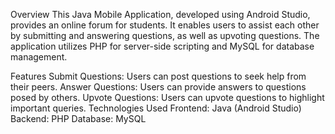 Overview
This Java Mobile Application, developed using Android Studio, provides an online forum for students. It enables users to assist each other by submitting and answering questions, as well as upvoting questions. The application utilizes PHP for server-side scripting and MySQL for database management.

Features
Submit Questions: Users can post questions to seek help from their peers.
Answer Questions: Users can provide answers to questions posed by others.
Upvote Questions: Users can upvote questions to highlight important queries.
Technologies Used
Frontend: Java (Android Studio)
Backend: PHP
Database: MySQL
